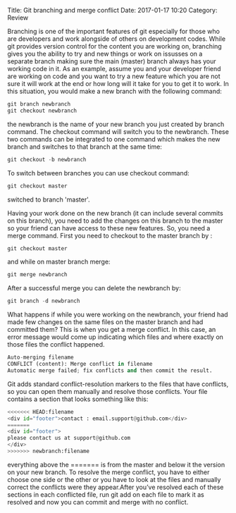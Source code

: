 Title: Git branching and merge conflict
Date: 2017-01-17 10:20
Category: Review

Branching is one of the important features of git especially for those who are developers and work alongside of others on development codes.
While git provides version control for the content you are working on, branching gives you the ability to try and new things or work on issusses on a separate branch making sure the main (master) branch always has your working code in it.
As an example, assume you and your developer friend are working on code and you want to try a new feature which you are not sure it will work at the end or how long will it take for you to get it to work.
In this situation, you would make a new branch with the following command:
``` python
git branch newbranch
git checkout newbranch
```
the newbranch is the name of your new branch you just created by branch command. The checkout command will switch you to the newbranch. These two commands can be integrated to one command which makes the new branch and switches to that branch at the same time:
``` python
git checkout -b newbranch
```
To switch between branches you can use checkout command:
``` python
git checkout master
```
switched to branch 'master'.

Having your work done on the new branch (it can include several commits on this branch), you need to add the changes on this branch to the master so your friend can have access to these new features. So, you need a merge command.
First you need to checkout to the master branch by :
``` python
git checkout master
```
and while on master branch merge:
``` python
git merge newbranch
```
After a successful merge you can delete the newbranch by:
``` python
git branch -d newbranch
```
What happens if while you were working on the newbranch, your friend had made few changes on the same files on the master branch and had committed them?
This is when you get a merge conflict. In this case, an error message would come up indicating which files and where exactly on those files the conflict happened.
``` python
Auto-merging filename
CONFLICT (content): Merge conflict in filename
Automatic merge failed; fix conflicts and then commit the result.
```
Git adds standard conflict-resolution markers to the files that have conflicts, so you can open them manually and resolve those conflicts. Your file contains a section that looks something like this:
``` python
<<<<<<< HEAD:filename
<div id="footer">contact : email.support@github.com</div>
=======
<div id="footer">
please contact us at support@github.com
</div>
>>>>>>> newbranch:filename
``` 
everything above the ======= is from the master and below it the version on your new branch.
To resolve the merge conflict, you have to either choose one side or the other or you have to look at the files and manually correct the conflicts were they appear.After you’ve resolved each of these sections in each conflicted file, run git add on each file to mark it as resolved and now you can commit and merge with no conflict.
